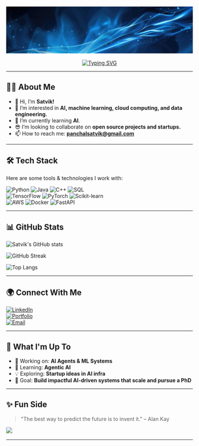 <!-- Header Banner (optional - replace link with your own image hosted in repo or elsewhere) -->
![Header](https://github.com/satvikpanchal/satvikpanchal.github.io/blob/main/github_repo_banner.jpg)

<!-- Animated typing effect -->
<div align="center">

[![Typing SVG](https://readme-typing-svg.herokuapp.com?font=Fira+Code&size=22&duration=2500&pause=1000&color=00F700&center=true&vCenter=true&width=750&lines=I+am+Satvik!+👋;AI+Engineer;Machine+Learning+Engineer;Mentor+%26+Leader;Cloud+Engineer;Always+Learning)](https://git.io/typing-svg)
</div>

---

## 👨‍💻 About Me  
- 👋 Hi, I’m **Satvik!**  
- 👀 I’m interested in **AI, machine learning, cloud computing, and data engineering.**  
- 🌱 I’m currently learning **AI**.  
- 😎 I’m looking to collaborate on **open source projects and startups.**  
- 📫 How to reach me: **[panchalsatvik@gmail.com](mailto:panchalsatvik@gmail.com)**  

---

## 🛠️ Tech Stack  
Here are some tools & technologies I work with:  

![Python](https://img.shields.io/badge/Python-3776AB?style=for-the-badge&logo=python&logoColor=white)
![Java](https://img.shields.io/badge/Java-007396?style=for-the-badge&logo=java&logoColor=white)
![C++](https://img.shields.io/badge/C++-00599C?style=for-the-badge&logo=cplusplus&logoColor=white)
![SQL](https://img.shields.io/badge/SQL-003B57?style=for-the-badge&logo=postgresql&logoColor=white)  
![TensorFlow](https://img.shields.io/badge/TensorFlow-FF6F00?style=for-the-badge&logo=TensorFlow&logoColor=white)
![PyTorch](https://img.shields.io/badge/PyTorch-EE4C2C?style=for-the-badge&logo=PyTorch&logoColor=white)
![Scikit-learn](https://img.shields.io/badge/Scikit--Learn-F7931E?style=for-the-badge&logo=scikit-learn&logoColor=white)  
![AWS](https://img.shields.io/badge/AWS-232F3E?style=for-the-badge&logo=amazonaws&logoColor=white)
![Docker](https://img.shields.io/badge/Docker-2496ED?style=for-the-badge&logo=docker&logoColor=white)
![FastAPI](https://img.shields.io/badge/FastAPI-009688?style=for-the-badge&logo=fastapi&logoColor=white)

---

## 📊 GitHub Stats  
![Satvik's GitHub stats](https://github-readme-stats.vercel.app/api?username=satvikpanchal&show_icons=true&theme=radical)  

![GitHub Streak](https://github-readme-streak-stats.herokuapp.com/?user=satvikpanchal&theme=radical)  

![Top Langs](https://github-readme-stats.vercel.app/api/top-langs/?username=satvikpanchal&layout=compact&theme=radical)

---

## 🌍 Connect With Me  
[![LinkedIn](https://img.shields.io/badge/LinkedIn-0077B5?style=for-the-badge&logo=linkedin&logoColor=white)](https://www.linkedin.com/in/satvik-panchal/)  
[![Portfolio](https://img.shields.io/badge/Portfolio-000000?style=for-the-badge&logo=About.me&logoColor=white)](https://satvikpanchal.github.io)  
[![Email](https://img.shields.io/badge/Email-D14836?style=for-the-badge&logo=gmail&logoColor=white)](mailto:panchalsatvik@gmail.com)  

---

## 🚀 What I'm Up To  
- 🔭 Working on: **AI Agents & ML Systems**  
- 🌱 Learning: **Agentic AI**  
- 💡 Exploring: **Startup ideas in AI infra**  
- 🎯 Goal: **Build impactful AI-driven systems that scale and pursue a PhD**  

---

## ✨ Fun Side  
> "The best way to predict the future is to invent it." – Alan Kay  

<img src="https://media.giphy.com/media/L8K62iTDkzGX6/giphy.gif" width="250"/>  

---
